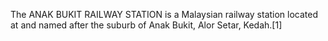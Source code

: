 The ANAK BUKIT RAILWAY STATION is a Malaysian railway station located at and named after the suburb of Anak Bukit, Alor Setar, Kedah.[1]
